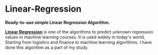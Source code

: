 # Linear-Regression
**Ready-to-use simple Linear Regression Algorithm.**

[**Linear Regression**](https://en.wikipedia.org/wiki/Linear_regression) is one of the algorithms to predict unknown regression values in machine learning courses. It is used widely in today's world, Starting from logistics and finance to machine learning algorithms. I have done this algorithm as a part of my study.

